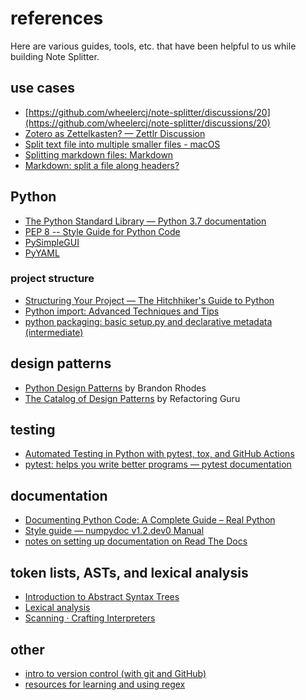 # references

Here are various guides, tools, etc. that have been helpful to us while building Note Splitter.

## use cases
* [https://github.com/wheelercj/note-splitter/discussions/20](https://github.com/wheelercj/note-splitter/discussions/20)
* [Zotero as Zettelkasten? — Zettlr Discussion](https://forum.zettlr.com/discussion/94/zotero-as-zettelkasten)
* [Split text file into multiple smaller files - macOS](https://talk.automators.fm/t/split-text-file-into-multiple-smaller-files/11277/9)
* [Splitting markdown files: Markdown](https://www.reddit.com/r/Markdown/comments/8sjeui/splitting_markdown_files/)
* [Markdown: split a file along headers?](https://forum.zettelkasten.de/discussion/797/ot-markdown-split-a-file-along-headers)

## Python
* [The Python Standard Library — Python 3.7 documentation](https://docs.python.org/3.7/library/)
* [PEP 8 -- Style Guide for Python Code](https://www.python.org/dev/peps/pep-0008/)
* [PySimpleGUI](https://pysimplegui.readthedocs.io/en/latest/)
* [PyYAML](https://pyyaml.org/wiki/PyYAMLDocumentation)

### project structure
* [Structuring Your Project — The Hitchhiker's Guide to Python](https://docs.python-guide.org/writing/structure/)
* [Python import: Advanced Techniques and Tips](https://realpython.com/python-import/#create-and-install-a-local-package)
* [python packaging: basic setup.py and declarative metadata (intermediate)](https://www.youtube.com/watch?v=GaWs-LenLYE&list=PLWBKAf81pmOaP9naRiNAqug6EBnkPakvY)

## design patterns
* [Python Design Patterns](https://python-patterns.guide/) by Brandon Rhodes
* [The Catalog of Design Patterns](https://refactoring.guru/design-patterns/catalog) by Refactoring Guru

## testing
* [Automated Testing in Python with pytest, tox, and GitHub Actions](https://www.youtube.com/watch?v=DhUpxWjOhME)
* [pytest: helps you write better programs — pytest documentation](https://docs.pytest.org/en/6.2.x/)

## documentation
* [Documenting Python Code: A Complete Guide – Real Python](https://realpython.com/documenting-python-code/#docstring-formats)
* [Style guide — numpydoc v1.2.dev0 Manual](https://numpydoc.readthedocs.io/en/latest/format.html)
* [notes on setting up documentation on Read The Docs](https://note-splitter.readthedocs.io/en/latest/doc-setup.html)

## token lists, ASTs, and lexical analysis
* [Introduction to Abstract Syntax Trees](https://www.twilio.com/blog/abstract-syntax-trees)
* [Lexical analysis](https://en.wikipedia.org/wiki/Lexical_analysis)
* [Scanning · Crafting Interpreters](https://craftinginterpreters.com/scanning.html)

## other
* [intro to version control (with git and GitHub)](https://wheelercj.github.io/notes/pages/20210907144216.html)
* [resources for learning and using regex](https://wheelercj.github.io/notes/pages/20210506235005.html)
